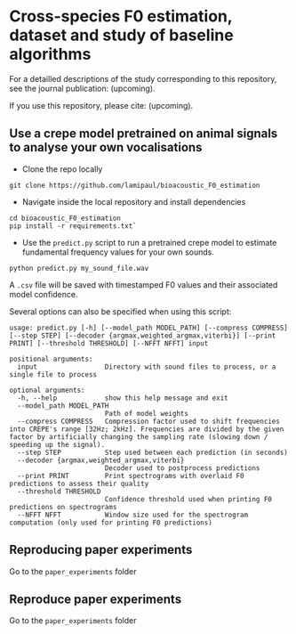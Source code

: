 # Cross-species F0 estimation, dataset and study of baseline algorithms

For a detailled descriptions of the study corresponding to this repository, see the journal publication: (upcoming).

If you use this repository, please cite: (upcoming).

## Use a crepe model pretrained on animal signals to analyse your own vocalisations
- Clone the repo locally
```
git clone https://github.com/lamipaul/bioacoustic_F0_estimation
```
- Navigate inside the local repository and install dependencies
```
cd bioacoustic_F0_estimation
pip install -r requirements.txt`
```
- Use the `predict.py` script to run a pretrained crepe model to estimate fundamental frequency values for your own sounds.
```
python predict.py my_sound_file.wav
```
A `.csv` file will be saved with timestamped F0 values and their associated model confidence.

Several options can also be specified when using this script:
```
usage: predict.py [-h] [--model_path MODEL_PATH] [--compress COMPRESS] [--step STEP] [--decoder {argmax,weighted_argmax,viterbi}] [--print PRINT] [--threshold THRESHOLD] [--NFFT NFFT] input

positional arguments:
  input                 Directory with sound files to process, or a single file to process

optional arguments:
  -h, --help            show this help message and exit
  --model_path MODEL_PATH
                        Path of model weights
  --compress COMPRESS   Compression factor used to shift frequencies into CREPE's range [32Hz; 2kHz]. Frequencies are divided by the given factor by artificially changing the sampling rate (slowing down / speeding up the signal).
  --step STEP           Step used between each prediction (in seconds)
  --decoder {argmax,weighted_argmax,viterbi}
                        Decoder used to postprocess predictions
  --print PRINT         Print spectrograms with overlaid F0 predictions to assess their quality
  --threshold THRESHOLD
                        Confidence threshold used when printing F0 predictions on spectrograms
  --NFFT NFFT           Window size used for the spectrogram computation (only used for printing F0 predictions)
```

## Reproducing paper experiments
Go to the `paper_experiments` folder


## Reproduce paper experiments
Go to the `paper_experiments` folder

